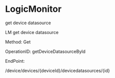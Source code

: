 #     LogicMonitor


get device datasource 

LM get device datasource

Method: Get

OperationID: getDeviceDatasourceById

EndPoint:

/device/devices/{deviceId}/devicedatasources/{id}
